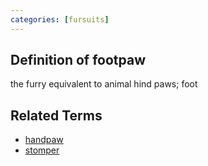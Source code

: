 ```yaml
---
categories: [fursuits]
---
```


## Definition of footpaw

the furry equivalent to animal hind paws; foot

## Related Terms

- [handpaw](./handpaw)
- [stomper](./stomper)
